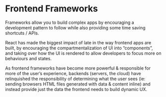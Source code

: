 # Frontend Frameworks

Frameworks allow you to build complex apps by encouraging a development pattern to follow while also providing some time saving shortcuts / APIs.

React has made the biggest impact of late in the way frontend apps are built, by encouraging the compartmentalization of UI into “components”, and taking over how the UI is rendered to allow developers to focus more on behaviours and states.

As frontend frameworks have become more powerful & responsible for more of the user’s experience, backends (servers, the cloud) have relinquished the responsibility of determining what the user sees (ie: sending browsers HTML files generated with data & content inline) and instead provide just the data the frontend needs to build dynamic UX.
